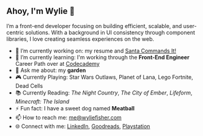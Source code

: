 ## Ahoy, I'm Wylie 👋

I’m a front-end developer focusing on building efficient, scalable, and user-centric solutions. With a background in UI consistency through component libraries, I love creating seamless experiences on the web.

- 🔭 I’m currently working on: my resume and [Santa Commands It!](https://wylie.github.io/SantaCommandsIt/)
- 🌱 I’m currently learning: I'm working through the **Front-End Engineer** Career Path over at [Codecademy](https://www.codecademy.com/profiles/wyliefisher)
- 💬 Ask me about: my **garden** 
- 🎮 Currently Playing: Star Wars Outlaws, Planet of Lana, Lego Fortnite, Dead Cells
- 📚 Currently Reading: _The Night Country_, _The City of Ember_, _Lifeform_, _Minecraft: The Island_
- ⚡ Fun fact: I have a sweet dog named **Meatball**
- 📫 How to reach me: me@wyliefisher.com
- 🌐 Connect with me: [LinkedIn](https://www.linkedin.com/in/wyliefisher/), [Goodreads](https://www.goodreads.com/user/show/7199856-wylie), [Playstation](https://profile.playstation.com/Mechascopic)
